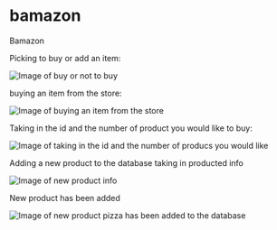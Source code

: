 # bamazon
Bamazon


Picking to buy or add an item:

![Image of buy or not to buy](https://livio1357.github.com/images/picking-what-todo.png)

buying an item from the store:

![Image of buying an item from the store](https://livio1357.github.com/images/click-buy.png)


Taking in the id and the number of product you would like to buy:

![Image of taking in the id and the number of producs you would like](https://livio1357.github.com/images/buying-product-prompt.png)


Adding a new product to the database taking in producted info

![Image of new product info](https://livio1357.github.com/images/taking-in-new-product-details.png)


New product has been added

![Image of new product pizza has been added to the database](https://livio1357.github.com/images/new-product-added.png)




